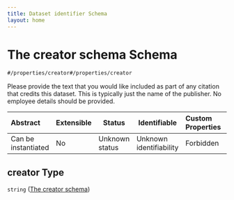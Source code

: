 ```yaml
---
title: Dataset identifier Schema
layout: home
---
```

# The creator schema Schema

```txt
#/properties/creator#/properties/creator
```

Please provide the text that you would like included as part of any citation that credits this dataset. This is typically just the name of the publisher. No employee details should be provided.


| Abstract            | Extensible | Status         | Identifiable            | Custom Properties | Additional Properties | Access Restrictions | Defined In                                                                    |
| :------------------ | ---------- | -------------- | ----------------------- | :---------------- | --------------------- | ------------------- | ----------------------------------------------------------------------------- |
| Can be instantiated | No         | Unknown status | Unknown identifiability | Forbidden         | Allowed               | none                | [dataset.schema.json\*](../schema/dataset.schema.json "open original schema") |

## creator Type

`string` ([The creator schema](dataset-properties-the-creator-schema.md))
